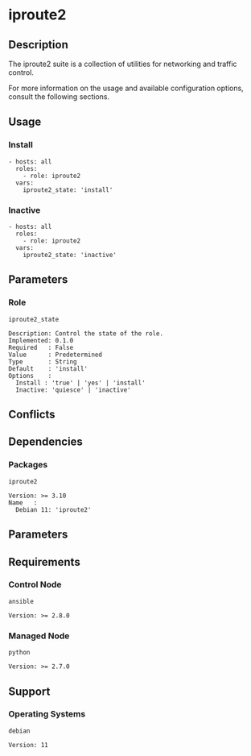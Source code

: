 # iproute2

## Description

The iproute2 suite is a collection of utilities for networking and traffic
control.

For more information on the usage and available configuration options,
consult the following sections.

## Usage

### Install

```
- hosts: all
  roles:
    - role: iproute2
  vars:
    iproute2_state: 'install'
```

### Inactive

```
- hosts: all
  roles:
    - role: iproute2
  vars:
    iproute2_state: 'inactive'
```

## Parameters

### Role

`iproute2_state`

    Description: Control the state of the role.
    Implemented: 0.1.0
    Required   : False
    Value      : Predetermined
    Type       : String
    Default    : 'install'
    Options    :
      Install : 'true' | 'yes' | 'install'
      Inactive: 'quiesce' | 'inactive'

## Conflicts

## Dependencies

### Packages

`iproute2`

    Version: >= 3.10
    Name   :
      Debian 11: 'iproute2'

## Parameters

## Requirements

### Control Node

`ansible`

    Version: >= 2.8.0

### Managed Node

`python`

    Version: >= 2.7.0

## Support

### Operating Systems

`debian`

    Version: 11
